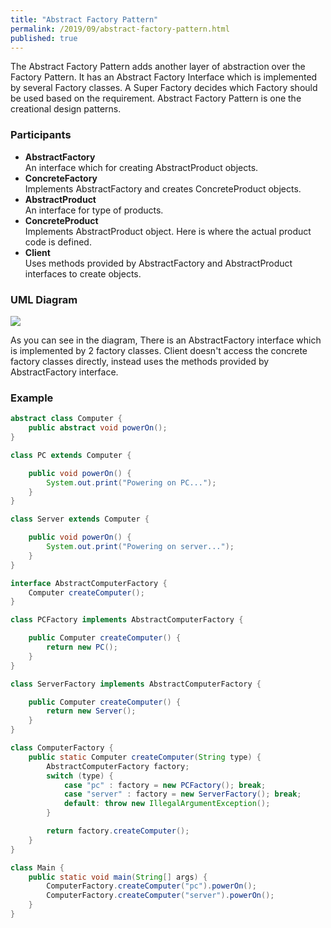 ```yaml
---
title: "Abstract Factory Pattern"
permalink: /2019/09/abstract-factory-pattern.html
published: true
---
```


The Abstract Factory Pattern adds another layer of abstraction over the Factory Pattern. It has an Abstract Factory Interface which is implemented by several Factory classes. A Super Factory decides which Factory should be used based on the requirement. Abstract Factory Pattern is one the creational design patterns.

### Participants
- **AbstractFactory**<br/>
    An interface which for creating AbstractProduct objects.
- **ConcreteFactory**<br/>
    Implements AbstractFactory and creates ConcreteProduct objects.
- **AbstractProduct**<br/>
    An interface for type of products.
- **ConcreteProduct**<br/>
    Implements AbstractProduct object. Here is where the actual product code is defined.
- **Client**<br/>
  Uses methods provided by AbstractFactory and AbstractProduct interfaces to create objects.
 
### UML Diagram

<img style="max-width:100%" src="https://1.bp.blogspot.com/-CzoaZl5oRok/XWc3ehjHuRI/AAAAAAABh_0/sTHw8wWjcbM-TdjK4kh1QzInUkuIqT0qwCLcBGAs/s1600/abstract_factory.png" />

As you can see in the diagram, There is an AbstractFactory interface which is implemented by 2 factory classes. Client doesn't access the concrete factory classes directly, instead uses the methods provided by AbstractFactory interface.

### Example
```java
abstract class Computer {
    public abstract void powerOn();
}

class PC extends Computer {

    public void powerOn() {
        System.out.print("Powering on PC...");
    }
}

class Server extends Computer {

    public void powerOn() {
        System.out.print("Powering on server...");
    }
}

interface AbstractComputerFactory {
    Computer createComputer();
}

class PCFactory implements AbstractComputerFactory {

    public Computer createComputer() {
        return new PC();
    }
}

class ServerFactory implements AbstractComputerFactory {

    public Computer createComputer() {
        return new Server();
    }
}

class ComputerFactory {
    public static Computer createComputer(String type) {
        AbstractComputerFactory factory;
        switch (type) {
            case "pc" : factory = new PCFactory(); break;
            case "server" : factory = new ServerFactory(); break;
            default: throw new IllegalArgumentException();
        }

        return factory.createComputer();
    }
}

class Main {
    public static void main(String[] args) {
        ComputerFactory.createComputer("pc").powerOn();
        ComputerFactory.createComputer("server").powerOn();
    }
}
```